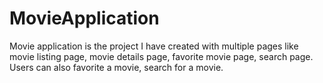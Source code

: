 # MovieApplication
Movie application is the project I have created with multiple pages like movie listing page, movie details page, favorite movie page, search page. Users can also favorite a movie, search for a movie.
